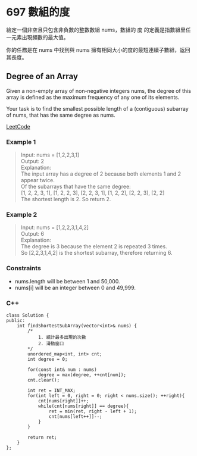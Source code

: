 # 697 數組的度

給定一個非空且只包含非負數的整數數組 nums，數組的 度 的定義是指數組里任一元素出現頻數的最大值。

你的任務是在 nums 中找到與 nums 擁有相同大小的度的最短連續子數組，返回其長度。

##  Degree of an Array

Given a non-empty array of non-negative integers nums, the degree of this array is defined as the maximum frequency of any one of its elements.

Your task is to find the smallest possible length of a (contiguous) subarray of nums, that has the same degree as nums.

[LeetCode](https://leetcode.cn/problems/degree-of-an-array/)

### Example 1

> Input: nums = [1,2,2,3,1]  
Output: 2  
Explanation:   
The input array has a degree of 2 because both elements 1 and 2 appear twice.  
Of the subarrays that have the same degree:  
[1, 2, 2, 3, 1], [1, 2, 2, 3], [2, 2, 3, 1], [1, 2, 2], [2, 2, 3], [2, 2]  
The shortest length is 2. So return 2.  

### Example 2

> Input: nums = [1,2,2,3,1,4,2]  
Output: 6  
Explanation:   
The degree is 3 because the element 2 is repeated 3 times.  
So [2,2,3,1,4,2] is the shortest subarray, therefore returning 6.  


### Constraints

* nums.length will be between 1 and 50,000.
* nums[i] will be an integer between 0 and 49,999.

### C++ 

```
class Solution {
public:
    int findShortestSubArray(vector<int>& nums) {
        /*
            1. 統計最多出現的次數
            2. 滑動窗口
        */
        unordered_map<int, int> cnt;
        int degree = 0;

        for(const int& num : nums)
            degree = max(degree, ++cnt[num]);
        cnt.clear();

        int ret = INT_MAX;
        for(int left = 0, right = 0; right < nums.size(); ++right){
            cnt[nums[right]]++;
            while(cnt[nums[right]] == degree){
                ret = min(ret, right - left + 1);
                cnt[nums[left++]]--;
            }            
        }

        return ret;
    }
};
```